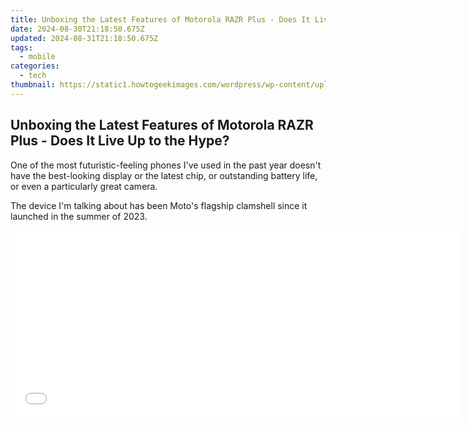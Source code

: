```yaml
---
title: Unboxing the Latest Features of Motorola RAZR Plus - Does It Live Up to the Hype?
date: 2024-08-30T21:18:50.675Z
updated: 2024-08-31T21:18:50.675Z
tags:
  - mobile
categories:
  - tech
thumbnail: https://static1.howtogeekimages.com/wordpress/wp-content/uploads/2024/07/razr-atb-tn.jpg
---
```


## Unboxing the Latest Features of Motorola RAZR Plus - Does It Live Up to the Hype?

One of the most futuristic-feeling phones I've used in the past year doesn't have the best-looking display or the latest chip, or outstanding battery life, or even a particularly great camera.  
  
 The device I'm talking about has been Moto's flagship clamshell since it launched in the summer of 2023\.

<ins class="adsbygoogle"
     style="display:block"
     data-ad-format="autorelaxed"
     data-ad-client="ca-pub-7571918770474297"
     data-ad-slot="1223367746"></ins>



<ins class="adsbygoogle"
     style="display:block"
     data-ad-client="ca-pub-7571918770474297"
     data-ad-slot="8358498916"
     data-ad-format="auto"
     data-full-width-responsive="true"></ins>



<!-- affiliate ads begin -->
<iframe id="iframe_672" src="//a.impactradius-go.com/gen-ad-code/5597632/1959812/17834/" width="720" height="300" scrolling="no" frameborder="0" marginheight="0" marginwidth="0"></iframe>
<!-- affiliate ads end -->